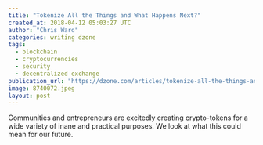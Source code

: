 ```yaml
---
title: "Tokenize All the Things and What Happens Next?"
created_at: 2018-04-12 05:03:27 UTC
author: "Chris Ward"
categories: writing dzone
tags:
  - blockchain
  - cryptocurrencies
  - security
  - decentralized exchange
publication_url: "https://dzone.com/articles/tokenize-all-the-things-and-what-happens-next"
image: 8740072.jpeg
layout: post
---
```

Communities and entrepreneurs are excitedly creating crypto-tokens for a wide variety of inane and practical purposes. We look at what this could mean for our future.

